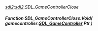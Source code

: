 _[sdl2](../../modules/sdl2/sdl2-module.md):[sdl2](../../modules/sdl2/sdl2-module.md).SDL\_GameControllerClose_
##### Function SDL\_GameControllerClose:Void( gamecontroller:[SDL_GameController](../../modules/sdl2/sdl2-sdl_gamecontroller.md) Ptr )
